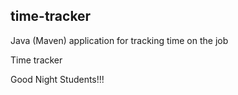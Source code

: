 ## time-tracker
Java (Maven) application for tracking time on the job

Time tracker

Good Night Students!!!

